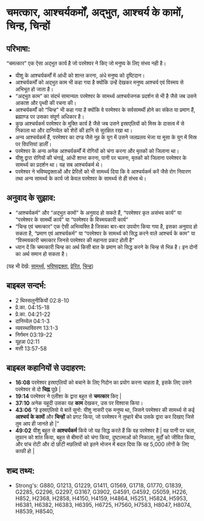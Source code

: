 # चमत्कार, आश्चर्यकर्मों, अद्भुत, आश्चर्य के कामों, चिन्ह, चिन्हों #

## परिभाषा: ##

“चमत्कार” एक ऐसा अद्भुत कार्य है जो परमेश्वर ने किए जो मनुष्य के लिए संभव नही है।

* यीशु के आश्चर्यकर्मों में आंधी को शान्त करना, अंधे मनुष्य को दृष्टिदान।
* आश्चर्यकर्मों को अद्भुत काम भी कहा गया है क्योंकि उन्हें देखकर मनुष्य आश्चर्य एवं विस्मय से अभिभूत हो जाता है।
* “अद्भुत काम” का संदर्भ सामान्यतः परमेश्वर के सामर्थ्य आश्चर्यजनक प्रदर्शन से भी है जैसे जब उसने आकाश और पृथ्वी की रचना की।
* आश्चर्यकर्मों को “चिन्ह” भी कहा गया है क्योंकि वे परमेश्वर के सर्वसामर्थी होने का संकेत या प्रमाण हैं, ब्रह्माण्ड पर उसका संपूर्ण अधिकार है।
* कुछ आश्चर्यकर्म परमेश्वर के मुक्ति कार्य है जैसे जब उसने इस्राएलियों को मिस्र के दासत्व में से निकाला था और दानिय्येल को शेरों की हानि से सुरक्षित रखा था।
* अन्य आश्चर्यकर्म हैं, परमेश्वर का दण्ड जैसे नूह के युग में उसने जलप्रलय भेजा या मूसा के युग में मिस्र पर विपत्तियां डालीं।
* परमेश्वर के अन्य अनेक आश्चर्यकर्मों में रोगियों को चंगा करना और मृतकों को जिलाना था।
* यीशु द्वारा रोगियों की चंगाई, आंधी शान्त करना, पानी पर चलना, मृतकों को जिलाना परमेश्वर के सामर्थ्य का प्रदर्शन था। यह सब आश्चर्यकर्म थे।
* परमेश्वर ने भविष्यद्वक्ताओं और प्रेरितों को भी सामर्थ्य दिया कि वे आश्चर्यकर्म करें जैसे रोग निवारण तथा अन्य सामर्थ्य के कार्य जो केवल परमेश्वर के सामर्थ्य से ही संभव थे।

## अनुवाद के सुझाव: ##

* “आश्चर्यकर्म” और “अद्भुत कामों” के अनुवाद हो सकते हैं, “परमेश्वर कृत असंभव कार्य” या “परमेश्वर के सामर्थी कार्य” या “परमेश्वर के विस्मयकारी कार्य”
* “चिन्ह एवं चमत्कार” एक ऐसी अभिव्यक्ति है जिसका बार-बार उपयोग किया गया है, इसका अनुवाद हो सकता है, “प्रमाण एवं आश्चर्यकर्म” या “परमेश्वर के सामर्थ्य को सिद्ध करने वाले आश्चर्य के काम” या “विस्मयकारी चमत्कार जिनसे परमेश्वर की महानता प्रकट होती है”
* ध्यान दें कि चमत्कारी चिन्ह का अर्थ किसी बात के प्रमाण को सिद्ध करने के चिन्ह से भिन्न है। इन दोनों का अर्थ समान हो सकता है।

(यह भी देखें: [सामर्थ्य](../power.md), [भविष्यद्वक्ता](../prophet.md), [प्रेरित](../apostle.md), [चिन्ह](../sign.md))

## बाइबल सन्दर्भ: ##

* 2 थिस्सलुनीकियों 02:8-10
* प्रे.का. 04:15-18
* प्रे.का. 04:21-22
* दानिय्येल 04:1-3
* व्यवस्थाविवरण 13:1-3
* निर्गमन 03:19-22
* यूहन्ना 02:11
* मत्ती 13:57-58

## बाइबल कहानियों से उदाहरण: ##

* __16:08__ परमेश्वर इस्राएलियों को बचाने के लिए गिदोन का प्रयोग करना चाहता है, इसके लिए उसने परमेश्वर से दो __चिह्न__ पूछे |
* __19:14__ परमेश्वर ने एलीशा के द्वारा बहुत से __चमत्कार__ किए |
* __37:10__ अनेक यहूदी उसका यह __काम__ देखकर, उस पर विश्वास किया।
* __43:06__ “हे इस्राएलियो ये बातें सुनो: यीशु नासरी एक मनुष्य था, जिसने परमेश्वर की सामर्थ्य से कई __आश्चर्य के कामों__ और __चिन्हों__ को प्रगट किया, जो परमेश्वर ने तुम्हारे बीच उसके द्वारा कर दिखाए जिसे तुम आप ही जानते हो |”    
* __49:02__ यीशु बहुत से __आश्चर्यकर्म__ किये जो यह सिद्ध करते हैं कि वह परमेश्वर है | वह पानी पर चला, तूफान को शांत किया, बहुत से बीमारों को चंगा किया, दुष्टात्माओं को निकाला, मुर्दों को जीवित किया, और पांच रोटी और दो छोटी मछलियों को इतने भोजन में बदल दिया कि वह 5,000 लोगों के लिए काफी हो |

## शब्द तथ्य: ##

* Strong's: G880, G1213, G1229, G1411, G1569, G1718, G1770, G1839, G2285, G2296, G2297, G3167, G3902, G4591, G4592, G5059, H226, H852, H2368, H2858, H4150, H4159, H4864, H5251, H5824, H5953, H6381, H6382, H6383, H6395, H6725, H7560, H7583, H8047, H8074, H8539, H8540,
